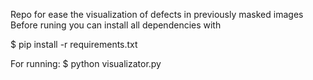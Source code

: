 Repo for ease the visualization of defects in previously masked images
Before runing you can install all dependencies with

$ pip install -r requirements.txt

For running:
 $ python visualizator.py
